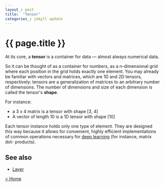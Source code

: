 ```yaml
---
layout_: post
title:  "Tensor"
categories_: jekyll update
---
```


# {{ page.title }}

At its core, a __tensor__ is a container for data — almost always numerical data. 

So it can be thought of as a container for numbers, as a n-dimensional grid where each position in the grid holds exactly one element. 
You may already be familiar with vectors and matrices, which are 1D and 2D tensors, respectively: 
tensors are a generalization of matrices to an arbitrary number of dimensions. The number of dimensions and size of each dimension is called the tensor's __shape__. 

For instance:
- a 3 x 4 matrix is a tensor with shape [3, 4]
- A vector of length 10 is a 1D tensor with shape [10]

Each tensor instance holds only one type of element. They are designed this way because it allows for convenient, highly efficient implementations of common operations 
necessary for [deep learning](deep-learning.html) (for instance, matrix dot- products).


## See also

- [Layer](layer.html) 


[< Home](..)
